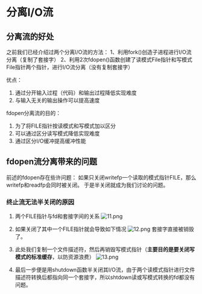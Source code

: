 # 分离I/O流
## 分离流的好处
之前我们已经介绍过两个分离I/O流的方法：
1、利用fork()创造子进程进行I/O流分离（复制了套接字）
2、利用2次fdopen()函数创建了读模式File指针和写模式File指针两个指针，进行I/O流分离（没有复制套接字）

优点：
1. 通过分开输入过程（代码）和输出过程降低实现难度
2. 与输入无关的输出操作可以提高速度

fdopen分离流的目的：
1. 为了将FILE指针按读模式和写模式加以区分
2. 可以通过区分读写模式降低实现难度
3. 通过区分I/O缓冲提高缓冲性能

## fdopen流分离带来的问题

前述的fdopen存在些许问题：
如果只关闭writefp一个读取的模式指针FILE，那么writefp和readfp会同时被关闭。
于是半关闭就成为我们讨论的问题。

### 终止流无法半关闭的原因
1. 两个FILE指针与fd和套接字间的关系
![11.png](0)

2. 如果关闭了其中一个FILE指针就会导致如下情况
![12.png](1)
套接字直接被销毁了。

3. 此处我们复制一个文件描述符，然后再销毁写模式指针（**主要目的是要关闭写模式的标准缓存**，以防资源浪费）
![13.png](2)

4. 最后一步便是用shutdown函数半关闭其I/O流，由于两个读模式指针进行文件描述符转换后都指向同一个套接字，所以shtdown读或写模式转换的fd都没有问题。
